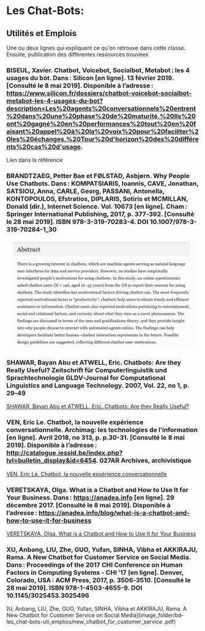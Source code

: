 # Les Chat-Bots:

## Utilités et Emplois

Une ou deux lignes qui expliquent ce qu'on retrouve dans cette classe. Ensuite, publication des différentes ressources trouvées

### BISEUL, Xavier. Chatbot, Voicebot, Socialbot, Metabot : les 4 usages du bot. Dans : Silicon [en ligne]. 13 février 2019. [Consulté le 8 mai 2019]. Disponible à l’adresse : https://www.silicon.fr/dossiers/chatbot-voicebot-socialbot-metabot-les-4-usages-du-bot?description=Les%20agents%20conversationnels%20entrent%20dans%20une%20phase%20de%20maturité.%20Ils%20ont%20gagné%20en%20performances%20tout%20en%20faisant%20appel%20à%20la%20voix%20pour%20faciliter%20les%20échanges.%20Tour%20d'horizon%20des%20différents%20cas%20d'usage.

Lien dans la référence

### BRANDTZAEG, Petter Bae et FØLSTAD, Asbjørn. Why People Use Chatbots. Dans : KOMPATSIARIS, Ioannis, CAVE, Jonathan, SATSIOU, Anna, CARLE, Georg, PASSANI, Antonella, KONTOPOULOS, Efstratios, DIPLARIS, Sotiris et MCMILLAN, Donald (dir.), Internet Science. Vol. 10673 [en ligne]. Cham : Springer International Publishing, 2017, p. 377‑392. [Consulté le 28 mai 2019]. ISBN 978-3-319-70283-4. DOI 10.1007/978-3-319-70284-1_30

![BRANDTZAEG, Petter Bae et FØLSTAD, Asbjørn. Why People Use Chatbots](image_folder/bd-les_chat-bots-uti_emplois/why_peope_use_chatbots-abstract.png)

### SHAWAR, Bayan Abu et ATWELL, Eric. Chatbots: Are they Really Useful? Zeitschrift für Computerlinguistik und Sprachtechnologie GLDV-Journal for Computational Linguistics and Language Technology. 2007, Vol. 22, no 1, p. 29‑49

[SHAWAR, Bayan Abu et ATWELL, Eric. Chatbots: Are they Really Useful?](image_folder/bd-les_chat-bots-uti_emplois/chatbots_are_they_really_useful.pdf)

### VEN, Eric Le. Chatbot, la nouvelle expérience conversationnelle. Archimag: les technologies de l’information [en ligne]. Avril 2018, no 313, p. p.30-31. [Consulté le 8 mai 2019]. Disponible à l’adresse : http://catalogue.iessid.be/index.php?lvl=bulletin_display&id=6454. 027AR Archives, archivistique

[VEN, Eric Le. Chatbot, la nouvelle expérience conversationnelle](image_folder/ba-les_chat-bots-def/chatbot-nouvelle_experience_conversationelle-archimag_313-avril-2018.pdf)

### VERETSKAYA, Olga. What is a Chatbot and How to Use It for Your Business. Dans : https://anadea.info [en ligne]. 29 décembre 2017. [Consulté le 8 mai 2019]. Disponible à l’adresse : https://anadea.info/blog/what-is-a-chatbot-and-how-to-use-it-for-business

[VERETSKAYA, Olga. What is a Chatbot and How to Use It for Your Business](image_folder/bd-les_chat-bots-uti_emplois/what_is_chatbot_and_how_to_use_it_for_your_business-anadea.pdf)

### XU, Anbang, LIU, Zhe, GUO, Yufan, SINHA, Vibha et AKKIRAJU, Rama. A New Chatbot for Customer Service on Social Media. Dans : Proceedings of the 2017 CHI Conference on Human Factors in Computing Systems  - CHI ’17 [en ligne]. Denver, Colorado, USA : ACM Press, 2017, p. 3506‑3510. [Consulté le 28 mai 2019]. ISBN 978-1-4503-4655-9. DOI 10.1145/3025453.3025496

[U, Anbang, LIU, Zhe, GUO, Yufan, SINHA, Vibha et AKKIRAJU, Rama. A New Chatbot for Customer Service on Social Media](image_folder/bd-les_chat-bots-uti_emplois/new_chatbot_for_customer_service .pdf)
